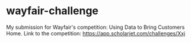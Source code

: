 # wayfair-challenge
My submission for Wayfair's competition: Using Data to Bring Customers Home.
Link to the competition: https://app.scholarjet.com/challenges/Xxj
